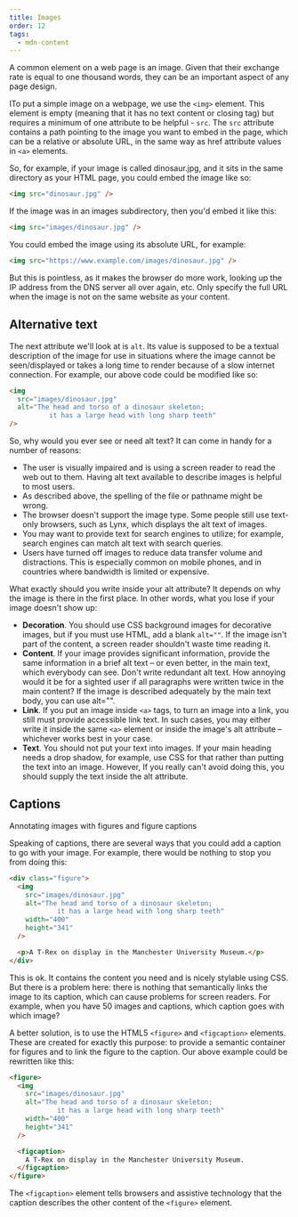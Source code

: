 ```yaml
---
title: Images
order: 12
tags:
  - mdn-content
---
```


A common element on a web page is an image. Given that their exchange rate is
equal to one thousand words, they can be an important aspect of any page design.

ITo put a simple image on a webpage, we use the `<img>` element. This element is
empty (meaning that it has no text content or closing tag) but requires a
minimum of one attribute to be helpful - `src`. The `src` attribute contains a
path pointing to the image you want to embed in the page, which can be a
relative or absolute URL, in the same way as href attribute values in `<a>`
elements.

So, for example, if your image is called dinosaur.jpg, and it sits in the same
directory as your HTML page, you could embed the image like so:

```html
<img src="dinosaur.jpg" />
```

If the image was in an images subdirectory, then you'd embed it like this:

```html
<img src="images/dinosaur.jpg" />
```

You could embed the image using its absolute URL, for example:

```html
<img src="https://www.example.com/images/dinosaur.jpg" />
```

But this is pointless, as it makes the browser do more work, looking up the IP
address from the DNS server all over again, etc. Only specify the full URL when
the image is not on the same website as your content.

## Alternative text

The next attribute we'll look at is `alt`. Its value is supposed to be a textual
description of the image for use in situations where the image cannot be
seen/displayed or takes a long time to render because of a slow internet
connection. For example, our above code could be modified like so:

```html
<img
  src="images/dinosaur.jpg"
  alt="The head and torso of a dinosaur skeleton;
          it has a large head with long sharp teeth"
/>
```

So, why would you ever see or need alt text? It can come in handy for a number
of reasons:

- The user is visually impaired and is using a screen reader to read the web out
  to them. Having alt text available to describe images is helpful to most
  users.
- As described above, the spelling of the file or pathname might be wrong.
- The browser doesn't support the image type. Some people still use text-only
  browsers, such as Lynx, which displays the alt text of images.
- You may want to provide text for search engines to utilize; for example,
  search engines can match alt text with search queries.
- Users have turned off images to reduce data transfer volume and distractions.
  This is especially common on mobile phones, and in countries where bandwidth
  is limited or expensive.

What exactly should you write inside your alt attribute? It depends on why the
image is there in the first place. In other words, what you lose if your image
doesn't show up:

- **Decoration**. You should use CSS background images for decorative images,
  but if you must use HTML, add a blank `alt=""`. If the image isn't part of the
  content, a screen reader shouldn't waste time reading it.
- **Content**. If your image provides significant information, provide the same
  information in a brief alt text – or even better, in the main text, which
  everybody can see. Don't write redundant alt text. How annoying would it be
  for a sighted user if all paragraphs were written twice in the main content?
  If the image is described adequately by the main text body, you can use
  alt="".
- **Link**. If you put an image inside `<a>` tags, to turn an image into a link,
  you still must provide accessible link text. In such cases, you may either
  write it inside the same `<a>` element or inside the image's alt attribute –
  whichever works best in your case.
- **Text**. You should not put your text into images. If your main heading needs
  a drop shadow, for example, use CSS for that rather than putting the text into
  an image. However, If you really can't avoid doing this, you should supply the
  text inside the alt attribute.

## Captions

Annotating images with figures and figure captions

Speaking of captions, there are several ways that you could add a caption to go
with your image. For example, there would be nothing to stop you from doing
this:

```html
<div class="figure">
  <img
    src="images/dinosaur.jpg"
    alt="The head and torso of a dinosaur skeleton;
            it has a large head with long sharp teeth"
    width="400"
    height="341"
  />

  <p>A T-Rex on display in the Manchester University Museum.</p>
</div>
```

This is ok. It contains the content you need and is nicely stylable using CSS.
But there is a problem here: there is nothing that semantically links the image
to its caption, which can cause problems for screen readers. For example, when
you have 50 images and captions, which caption goes with which image?

A better solution, is to use the HTML5 `<figure>` and `<figcaption>` elements.
These are created for exactly this purpose: to provide a semantic container for
figures and to link the figure to the caption. Our above example could be
rewritten like this:

```html
<figure>
  <img
    src="images/dinosaur.jpg"
    alt="The head and torso of a dinosaur skeleton;
            it has a large head with long sharp teeth"
    width="400"
    height="341"
  />

  <figcaption>
    A T-Rex on display in the Manchester University Museum.
  </figcaption>
</figure>
```

The `<figcaption>` element tells browsers and assistive technology that the
caption describes the other content of the `<figure>` element.
